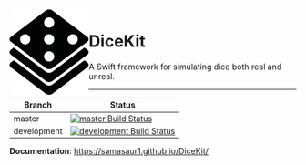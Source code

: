 <img src="https://github.com/Samasaur1/DiceKit/raw/master/logo/logo-black-alone.png" height="150" align="left">

# DiceKit

A Swift framework for simulating dice both real and unreal.

---

| Branch | Status |
| ------ | ------ |
| master | [![master Build Status](https://travis-ci.com/Samasaur1/DiceKit.svg?branch=master)](https://travis-ci.com/Samasaur1/DiceKit) |
| development | [![development Build Status](https://travis-ci.com/Samasaur1/DiceKit.svg?branch=development)](https://travis-ci.com/Samasaur1/DiceKit) |

**Documentation**: https://samasaur1.github.io/DiceKit/
